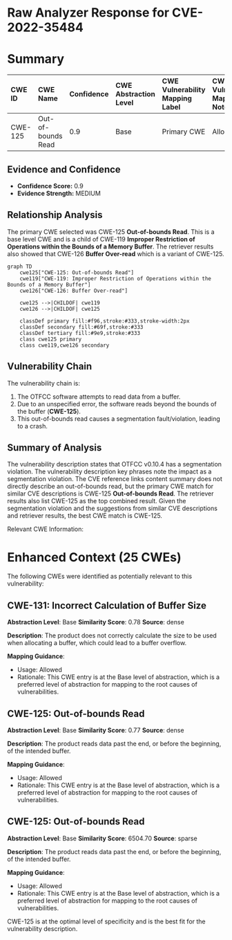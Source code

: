 # Raw Analyzer Response for CVE-2022-35484

# Summary
| CWE ID    | CWE Name                        | Confidence | CWE Abstraction Level | CWE Vulnerability Mapping Label | CWE-Vulnerability Mapping Notes |
| :-------- | :------------------------------ | :--------- | :-------------------- | :------------------------------ | :------------------------------ |
| CWE-125   | Out-of-bounds Read              | 0.9        | Base                  | Primary CWE                     | Allowed                       |

## Evidence and Confidence

*   **Confidence Score:** 0.9
*   **Evidence Strength:** MEDIUM

## Relationship Analysis
The primary CWE selected was CWE-125 **Out-of-bounds Read**. This is a base level CWE and is a child of CWE-119 **Improper Restriction of Operations within the Bounds of a Memory Buffer**. The retriever results also showed that CWE-126 **Buffer Over-read** which is a variant of CWE-125.

```mermaid
graph TD
    cwe125["CWE-125: Out-of-bounds Read"]
    cwe119["CWE-119: Improper Restriction of Operations within the Bounds of a Memory Buffer"]
    cwe126["CWE-126: Buffer Over-read"]
    
    cwe125 -->|CHILDOF| cwe119
    cwe126 -->|CHILDOF| cwe125
    
    classDef primary fill:#f96,stroke:#333,stroke-width:2px
    classDef secondary fill:#69f,stroke:#333
    classDef tertiary fill:#9e9,stroke:#333
    class cwe125 primary
    class cwe119,cwe126 secondary
```

## Vulnerability Chain
The vulnerability chain is:
1.  The OTFCC software attempts to read data from a buffer.
2.  Due to an unspecified error, the software reads beyond the bounds of the buffer (**CWE-125**).
3.  This out-of-bounds read causes a segmentation fault/violation, leading to a crash.

## Summary of Analysis
The vulnerability description states that OTFCC v0.10.4 has a segmentation violation. The vulnerability description key phrases note the impact as a segmentation violation. The CVE reference links content summary does not directly describe an out-of-bounds read, but the primary CWE match for similar CVE descriptions is CWE-125 **Out-of-bounds Read**. The retriever results also list CWE-125 as the top combined result. Given the segmentation violation and the suggestions from similar CVE descriptions and retriever results, the best CWE match is CWE-125.

Relevant CWE Information:

# Enhanced Context (25 CWEs)
The following CWEs were identified as potentially relevant to this vulnerability:

## CWE-131: Incorrect Calculation of Buffer Size
**Abstraction Level**: Base
**Similarity Score**: 0.78
**Source**: dense

**Description**:
The product does not correctly calculate the size to be used when allocating a buffer, which could lead to a buffer overflow.

**Mapping Guidance**:
- Usage: Allowed
- Rationale: This CWE entry is at the Base level of abstraction, which is a preferred level of abstraction for mapping to the root causes of vulnerabilities.

## CWE-125: Out-of-bounds Read
**Abstraction Level**: Base
**Similarity Score**: 0.77
**Source**: dense

**Description**:
The product reads data past the end, or before the beginning, of the intended buffer.

**Mapping Guidance**:
- Usage: Allowed
- Rationale: This CWE entry is at the Base level of abstraction, which is a preferred level of abstraction for mapping to the root causes of vulnerabilities.

## CWE-125: Out-of-bounds Read
**Abstraction Level**: Base
**Similarity Score**: 6504.70
**Source**: sparse

**Description**:
The product reads data past the end, or before the beginning, of the intended buffer.

**Mapping Guidance**:
- Usage: Allowed
- Rationale: This CWE entry is at the Base level of abstraction, which is a preferred level of abstraction for mapping to the root causes of vulnerabilities.

CWE-125 is at the optimal level of specificity and is the best fit for the vulnerability description.
